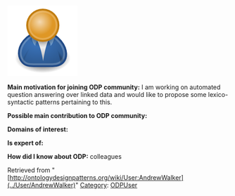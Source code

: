 [![Image:ODPUser.png](../images/a/a6/ODPUser.png)](../Image/ODPUser.png "Image:ODPUser.png")




  





__Main motivation for joining ODP community:__ I am working on automated question answering over linked data and would like to propose some lexico-syntactic patterns pertaining to this.


__Possible main contribution to ODP community:__


__Domains of interest:__


  



__Is expert of:__


  

__How did I know about ODP:__ colleagues






Retrieved from "[http://ontologydesignpatterns.org/wiki/User:AndrewWalker](../User/AndrewWalker)"
 [Category](http://ontologydesignpatterns.org/wiki/Special:Categories "Special:Categories"): [ODPUser](../Category/ODPUser "Category:ODPUser")